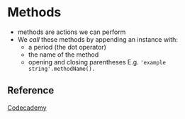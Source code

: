 # Methods

- methods are actions we can perform
- We _call_ these methods by appending an instance with:
  - a period (the dot operator)
  - the name of the method
  - opening and closing parentheses
    E.g. `'example string'.methodName().`

## Reference

[Codecademy](https://www.codecademy.com/courses/introduction-to-javascript/lessons/introduction-to-javascript/exercises/built-in-methods)
